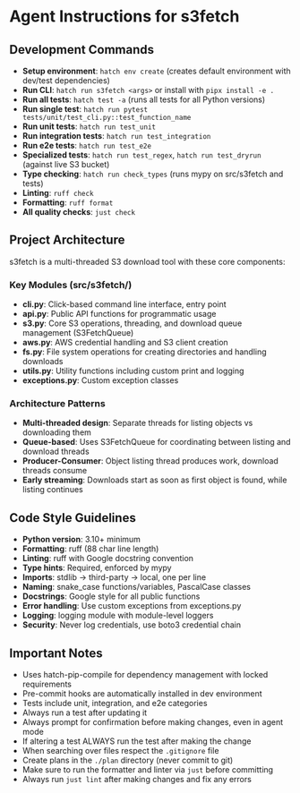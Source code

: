 # Agent Instructions for s3fetch

## Development Commands

- **Setup environment**: `hatch env create` (creates default environment with dev/test dependencies)
- **Run CLI**: `hatch run s3fetch <args>` or install with `pipx install -e .`
- **Run all tests**: `hatch test -a` (runs all tests for all Python versions)
- **Run single test**: `hatch run pytest tests/unit/test_cli.py::test_function_name`
- **Run unit tests**: `hatch run test_unit`
- **Run integration tests**: `hatch run test_integration`
- **Run e2e tests**: `hatch run test_e2e`
- **Specialized tests**: `hatch run test_regex`, `hatch run test_dryrun` (against live S3 bucket)
- **Type checking**: `hatch run check_types` (runs mypy on src/s3fetch and tests)
- **Linting**: `ruff check`
- **Formatting**: `ruff format`
- **All quality checks**: `just check`

## Project Architecture

s3fetch is a multi-threaded S3 download tool with these core components:

### Key Modules (src/s3fetch/)
- **cli.py**: Click-based command line interface, entry point
- **api.py**: Public API functions for programmatic usage
- **s3.py**: Core S3 operations, threading, and download queue management (S3FetchQueue)
- **aws.py**: AWS credential handling and S3 client creation
- **fs.py**: File system operations for creating directories and handling downloads
- **utils.py**: Utility functions including custom print and logging
- **exceptions.py**: Custom exception classes

### Architecture Patterns
- **Multi-threaded design**: Separate threads for listing objects vs downloading them
- **Queue-based**: Uses S3FetchQueue for coordinating between listing and download threads
- **Producer-Consumer**: Object listing thread produces work, download threads consume
- **Early streaming**: Downloads start as soon as first object is found, while listing continues

## Code Style Guidelines

- **Python version**: 3.10+ minimum
- **Formatting**: ruff (88 char line length)
- **Linting**: ruff with Google docstring convention
- **Type hints**: Required, enforced by mypy
- **Imports**: stdlib → third-party → local, one per line
- **Naming**: snake_case functions/variables, PascalCase classes
- **Docstrings**: Google style for all public functions
- **Error handling**: Use custom exceptions from exceptions.py
- **Logging**: logging module with module-level loggers
- **Security**: Never log credentials, use boto3 credential chain

## Important Notes

- Uses hatch-pip-compile for dependency management with locked requirements
- Pre-commit hooks are automatically installed in dev environment
- Tests include unit, integration, and e2e categories
- Always run a test after updating it
- Always prompt for confirmation before making changes, even in agent mode
- If altering a test ALWAYS run the test after making the change
- When searching over files respect the `.gitignore` file
- Create plans in the `./plan` directory (never commit to git)
- Make sure to run the formatter and linter via `just` before committing
- Always run `just lint` after making changes and fix any errors
